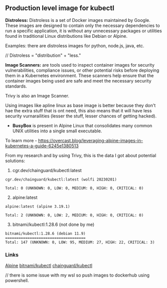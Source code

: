 ## Production level image for kubectl

**Distroless:**
Distroless is a set of Docker images maintained by Google. These images are designed to contain only the necessary dependencies to run a specific application,
it is without any unnecessary packages or utilities found in traditional Linux distributions like Debian or Alpine.

Examples: there are distroless images for python, node.js, java, etc.

// Distroless = "distribution" + "less."

**Image Scanners:** are tools used to inspect container images for security vulnerabilities, compliance issues, or other potential risks before deploying them in a Kubernetes environment. These scanners help ensure that the container images being used are safe and meet the necessary security standards.

Trivy is also an Image Scanner.

Using images like apline linux as base image is better because they don't hae the extra stuff that is ont need, this also means that it will have less security vurnarailities (lesser the stuff, lesser chances of getting hacked).

- **BusyBox** is present in Alpine Linux that consolidates many common UNIX utilities into a single small executable.

To learn more - https://overcast.blog/leveraging-alpine-images-in-kubernetes-a-guide-6245e1380513

From my research and by using Trivy, this is the data I got about potential solutions:

1. cgr.dev/chainguard/kubectl:latest
   
```
cgr.dev/chainguard/kubectl:latest (wolfi 20230201)

Total: 0 (UNKNOWN: 0, LOW: 0, MEDIUM: 0, HIGH: 0, CRITICAL: 0)
```

2. alpine:latest

```
alpine:latest (alpine 3.19.1)

Total: 2 (UNKNOWN: 0, LOW: 2, MEDIUM: 0, HIGH: 0, CRITICAL: 0)
```

3. bitnami/kubectl:1.28.6 (not done by me)

```
bitnami/kubectl:1.28.6 (debian 11.9)
====================================
Total: 147 (UNKNOWN: 0, LOW: 95, MEDIUM: 27, HIGH: 22, CRITICAL: 3)
```

### Links

[Alpine](https://hub.docker.com/_/alpine/tags)
[bitnami/kubectl](https://hub.docker.com/r/bitnami/kubectl/tags)
[chainguard/kubectl](https://images.chainguard.dev/directory/image/kubectl/versions#/)

// there is some issue with my wsl so push images to dockerhub using powershell.
